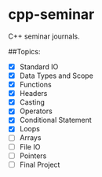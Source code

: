# cpp-seminar
C++ seminar journals.

##Topics:

- [x] Standard IO
- [x] Data Types and Scope
- [x] Functions
- [x] Headers
- [x] Casting
- [x] Operators
- [x] Conditional Statement
- [x] Loops
- [ ] Arrays
- [ ] File IO
- [ ] Pointers
- [ ] Final Project
